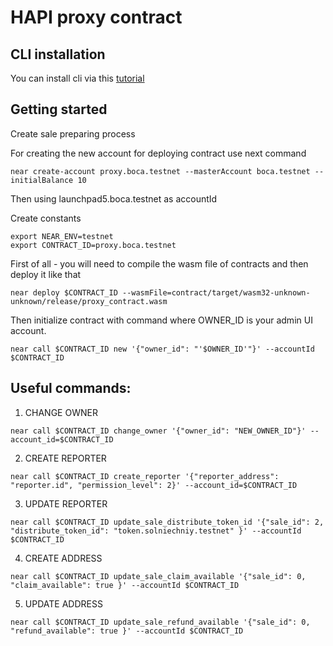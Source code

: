 # HAPI proxy contract

## CLI installation

You can install cli via this [tutorial](https://docs.near.org/docs/tools/near-cli#installation)


## Getting started

Create sale preparing process

For creating the new account for deploying contract use next command 

```
near create-account proxy.boca.testnet --masterAccount boca.testnet --initialBalance 10
```
Then using launchpad5.boca.testnet as accountId

Create constants
```
export NEAR_ENV=testnet
export CONTRACT_ID=proxy.boca.testnet
```

First of all - you will need to compile the wasm file of contracts and then deploy it like that
```
near deploy $CONTRACT_ID --wasmFile=contract/target/wasm32-unknown-unknown/release/proxy_contract.wasm
```
Then initialize contract with command where OWNER_ID is your admin UI account. 

```
near call $CONTRACT_ID new '{"owner_id": "'$OWNER_ID'"}' --accountId $CONTRACT_ID
```


## Useful commands:

1. CHANGE OWNER

```
near call $CONTRACT_ID change_owner '{"owner_id": "NEW_OWNER_ID"}' --account_id=$CONTRACT_ID
```

2. CREATE REPORTER

```
near call $CONTRACT_ID create_reporter '{"reporter_address": "reporter.id", "permission_level": 2}' --account_id=$CONTRACT_ID
```

3. UPDATE REPORTER

```
near call $CONTRACT_ID update_sale_distribute_token_id '{"sale_id": 2, "distribute_token_id": "token.solniechniy.testnet" }' --accountId $CONTRACT_ID
```

4. CREATE ADDRESS

```
near call $CONTRACT_ID update_sale_claim_available '{"sale_id": 0, "claim_available": true }' --accountId $CONTRACT_ID
```

5. UPDATE ADDRESS

```
near call $CONTRACT_ID update_sale_refund_available '{"sale_id": 0, "refund_available": true }' --accountId $CONTRACT_ID
```


